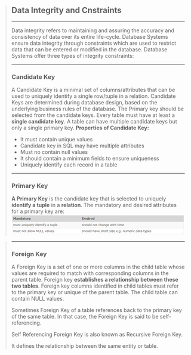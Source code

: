 >## __Data Integrity and Cnstraints__
> ____
>Data integrity refers to maintaining and assuring the accuracy and consistency of data over its entire life-cycle. Database Systems ensure data integrity through constraints which are used to restrict data that can be entered or modified in the database. Database Systems offer three types of integrity constraints:
> ___
>### __Candidate Key__
>A Candidate Key is a minimal set of columns/attributes that can be used to uniquely identify a single row/tuple in a relation. Candidate Keys are determined during database design, based on the underlying business rules of the database.  The Primary key should be selected from the candidate keys. Every table must have at least a __single candidate key__. A table can have multiple candidate keys but only a single primary key.
> **Properties of Candidate Key:**
>- It must contain unique values
>- Candidate key in SQL may have multiple attributes
>- Must no contain null values
>- It should contain a minimum fields to ensure uniqueness
>- Uniquely identify each record in a table
> ___
>### __Primary Key__
>__A Primary Key__ is the candidate key that is selected to uniquely __identify a tuple__ in a **relation**. 
>The mandatory and desired attributes for a primary key are:
>![!](/assets/img/Page-22a.png)

> ___
>### __Foreign Key__
>A Foreign Key is a set of one or more columns in the child table whose values are required to match with corresponding columns in the parent table. Foreign key __establishes a relationship between these two tables__. Foreign key columns identified in child tables must refer to the primary key or unique of the parent table. The child table can contain NULL values. 
>
> Sometimes Foreign Key of a table references back to the primary key of the same table. In that case, the Foreign Key is said to be self-referencing.
>
>Self Referencing Foreign Key is also known as Recursive Foreign Key.
>
>It defines the relationship between the same entity or table.

